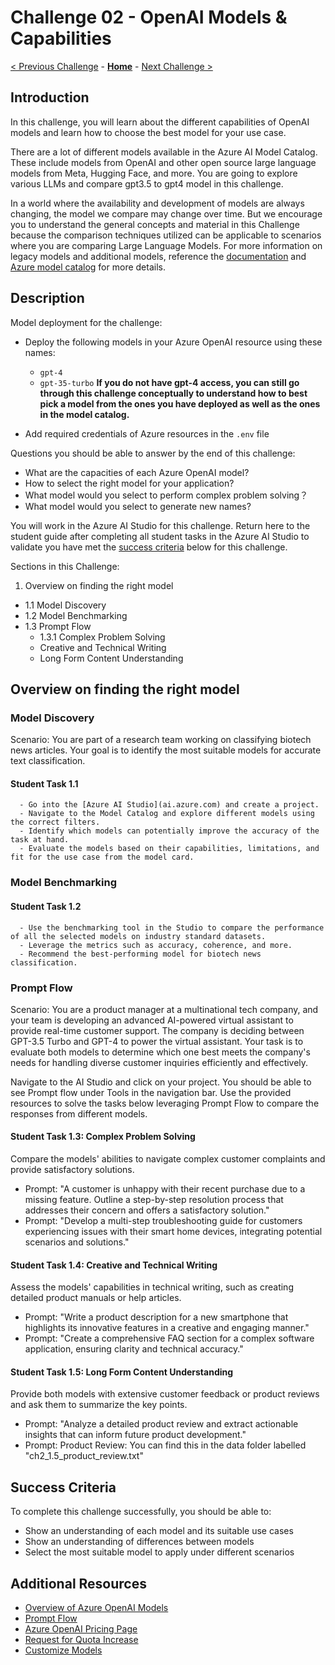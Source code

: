 # Challenge 02 - OpenAI Models & Capabilities

[< Previous Challenge](./Challenge-01.md) - **[Home](../README.md)** - [Next Challenge >](./Challenge-03.md)

## Introduction

In this challenge, you will learn about the different capabilities of OpenAI models and learn how to choose the best model for your use case.

There are a lot of different models available in the Azure AI Model Catalog. These include models from OpenAI and other open source large language models from Meta, Hugging Face, and more. You are going to explore various LLMs and compare gpt3.5 to gpt4 model in this challenge. 

In a world where the availability and development of models are always changing, the model we compare may change over time. But we encourage you to understand the general concepts and material in this Challenge because the comparison techniques utilized can be applicable to scenarios where you are comparing Large Language Models. For more information on legacy models and additional models, reference the [documentation](https://learn.microsoft.com/en-us/azure/ai-services/openai/concepts/legacy-models) and [Azure model catalog](https://learn.microsoft.com/en-us/azure/machine-learning/how-to-use-foundation-models?view=azureml-api-2) for more details.

## Description
Model deployment for the challenge:
- Deploy the following models in your Azure OpenAI resource using these names: 
  - `gpt-4`
  - `gpt-35-turbo`
 **If you do not have gpt-4 access, you can still go through this challenge conceptually to understand how to best pick a model from the ones you have deployed as well as the ones in the model catalog.**

- Add required credentials of Azure resources in the `.env` file

Questions you should be able to answer by the end of this challenge:
- What are the capacities of each Azure OpenAI model?
- How to select the right model for your application?
- What model would you select to perform complex problem solving？
- What model would you select to generate new names?

You will work in the Azure AI Studio for this challenge. Return here to the student guide after completing all student tasks in the Azure AI Studio to validate you have met the [success criteria](#success-criteria) below for this challenge.

Sections in this Challenge:
1. Overview on finding the right model
- 1.1 Model Discovery
- 1.2 Model Benchmarking
- 1.3 Prompt Flow
    - 1.3.1 Complex Problem Solving
    - Creative and Technical Writing
    - Long Form Content Understanding
 
## Overview on finding the right model 

### Model Discovery
Scenario: You are part of a research team working on classifying biotech news articles. Your goal is to identify the most suitable models for accurate text classification.

  #### Student Task 1.1
      - Go into the [Azure AI Studio](ai.azure.com) and create a project.
      - Navigate to the Model Catalog and explore different models using the correct filters. 
      - Identify which models can potentially improve the accuracy of the task at hand.
      - Evaluate the models based on their capabilities, limitations, and fit for the use case from the model card.

### Model Benchmarking 
  #### Student Task 1.2
      - Use the benchmarking tool in the Studio to compare the performance of all the selected models on industry standard datasets. 
      - Leverage the metrics such as accuracy, coherence, and more.
      - Recommend the best-performing model for biotech news classification.

### Prompt Flow
Scenario: You are a product manager at a multinational tech company, and your team is developing an advanced AI-powered virtual assistant to provide real-time customer support. The company is deciding between GPT-3.5 Turbo and GPT-4 to power the virtual assistant. Your task is to evaluate both models to determine which one best meets the company's needs for handling diverse customer inquiries efficiently and effectively.

Navigate to the AI Studio and click on your project. You should be able to see Prompt flow under Tools in the navigation bar. Use the provided resources to solve the tasks below leveraging Prompt Flow to compare the responses from different models.

  #### Student Task 1.3: Complex Problem Solving
  Compare the models' abilities to navigate complex customer complaints and provide satisfactory solutions.
  - Prompt: "A customer is unhappy with their recent purchase due to a missing feature. Outline a step-by-step resolution process that addresses their concern and offers a satisfactory solution."
  - Prompt: "Develop a multi-step troubleshooting guide for customers experiencing issues with their smart home devices, integrating potential scenarios and solutions."

  #### Student Task 1.4: Creative and Technical Writing
  Assess the models' capabilities in technical writing, such as creating detailed product manuals or help articles.
  - Prompt: "Write a product description for a new smartphone that highlights its innovative features in a creative and engaging manner."
  - Prompt: "Create a comprehensive FAQ section for a complex software application, ensuring clarity and technical accuracy."

  #### Student Task 1.5: Long Form Content Understanding
  Provide both models with extensive customer feedback or product reviews and ask them to summarize the key points.
  - Prompt: "Analyze a detailed product review and extract actionable insights that can inform future product development."
  - Prompt: Product Review: You can find this in the data folder labelled "ch2_1.5_product_review.txt"

## Success Criteria

To complete this challenge successfully, you should be able to:
- Show an understanding of each model and its suitable use cases
- Show an understanding of differences between models
- Select the most suitable model to apply under different scenarios

## Additional Resources

- [Overview of Azure OpenAI Models](https://learn.microsoft.com/en-us/azure/cognitive-services/openai/concepts/models)
- [Prompt Flow](https://learn.microsoft.com/en-us/azure/ai-studio/how-to/prompt-flow)
- [Azure OpenAI Pricing Page](https://azure.microsoft.com/en-us/pricing/details/cognitive-services/openai-service/)
- [Request for Quota Increase](https://customervoice.microsoft.com/Pages/ResponsePage.aspx?id=v4j5cvGGr0GRqy180BHbR4xPXO648sJKt4GoXAed-0pURVJWRU4yRTMxRkszU0NXRFFTTEhaT1g1NyQlQCN0PWcu)
- [Customize Models](https://learn.microsoft.com/en-us/azure/cognitive-services/openai/how-to/fine-tuning?pivots=programming-language-studio)
